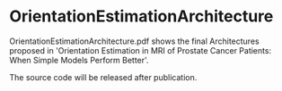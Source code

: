 # OrientationEstimationArchitecture
OrientationEstimationArchitecture.pdf shows the final Architectures proposed in 'Orientation Estimation in MRI of Prostate Cancer Patients: When Simple Models Perform Better'.

The source code will be released after publication.

